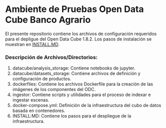 # Ambiente de Pruebas Open Data Cube Banco Agrario

El presente repositorio contiene los archivos de configuración requeridos para el depligue del Open Data Cube 1.8.2. 
Los pasos de instalación se muestran en [INSTALL.MD](INSTALL.MD).

### Descripción de Archivos/Directorios:

1. datacube/analysis_storage: Contiene notebooks de jupyter.
2. datacube/datasets_storage: Contiene archivos de definición y configuración de productos.
3. dockerfiles: Contiene los archivos Dockerfile para la creación de las imágenes de los componentes del ODC.
4. ingestor: Contiene scripts y utilidades para el proceso de indexar e ingestar escenas. 
5. docker-compose.yml: Definición de la infraestructura del cubo de datos basada en contenedores.
6. INSTALL:MD: Contiene los pasos para el despliegue de la infraestructura.


